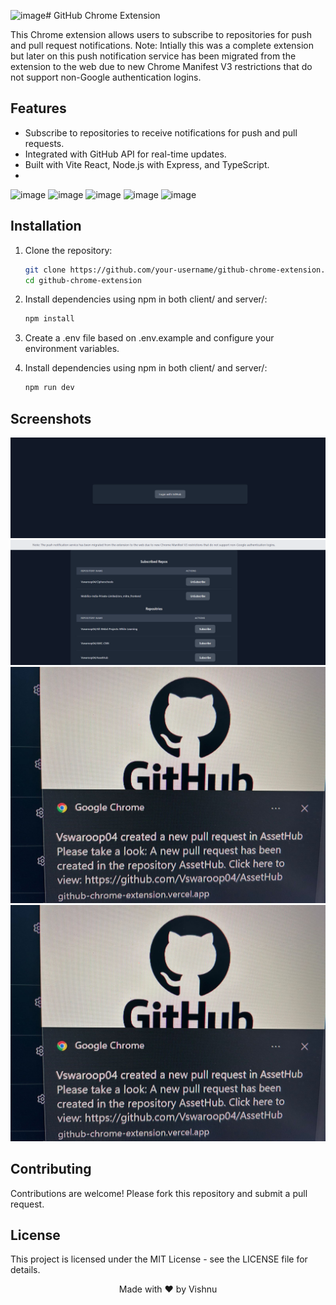 ![image](https://github.com/user-attachments/assets/a8f5ea36-7541-48d0-95fb-adb4671638a9)# GitHub Chrome Extension

This Chrome extension allows users to subscribe to repositories for push and pull request notifications.
Note: Intially this was a complete extension but later on this push notification service has been migrated from the extension to the web due to new Chrome Manifest V3 restrictions that do not support non-Google authentication logins.

## Features

- Subscribe to repositories to receive notifications for push and pull requests.
- Integrated with GitHub API for real-time updates.
- Built with Vite React, Node.js with Express, and TypeScript.
- 
![image](https://github.com/user-attachments/assets/2aed85a4-3dc3-4a6a-96c9-7abd2f4c7097)
![image](https://github.com/user-attachments/assets/306d10d2-f7fc-4818-9ac1-e347f3eb7ff8)
![image](https://github.com/user-attachments/assets/9e448613-daa5-48a7-bf86-57ca8791b21b)
![image](https://github.com/user-attachments/assets/a54f0246-ab1b-4a51-bdb5-2a2a3f0cd55f)
![image](https://github.com/user-attachments/assets/3436f283-7b7e-4caa-928a-7563f686ca5b)

## Installation

1. Clone the repository:

   ```bash
   git clone https://github.com/your-username/github-chrome-extension.git
   cd github-chrome-extension
   ```

2. Install dependencies using npm in both client/ and server/:

   ```bash
   npm install
   ```

3. Create a .env file based on .env.example and configure your environment variables.

4. Install dependencies using npm in both client/ and server/:

   ```bash
   npm run dev
   ```

## Screenshots

![Dashboard Screenshot 2](images/image-1.png)
![Dashboard Screenshot 2](images/image.png)
![Pull Req](images/Pull_Req.jpg)
![Push](images/pushNotif.jpg)

## Contributing

Contributions are welcome! Please fork this repository and submit a pull request.

## License

This project is licensed under the MIT License - see the LICENSE file for details.

<p align="center">
  Made with ❤ by Vishnu
</p>
